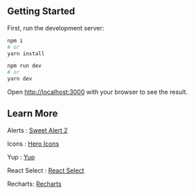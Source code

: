 ## Getting Started

First, run the development server:

```bash
npm i
# or
yarn install
```

```bash
npm run dev
# or
yarn dev
```

Open [http://localhost:3000](http://localhost:3000) with your browser to see the result.

## Learn More

Alerts : [Sweet Alert 2](https://sweetalert2.github.io/#download)


Icons : [Hero Icons](https://heroicons.dev)


Yup : [Yup](https://github.com/jquense/yup)


React Select : [React Select](https://react-select.com/)


Recharts: [Recharts](https://recharts.org/)
